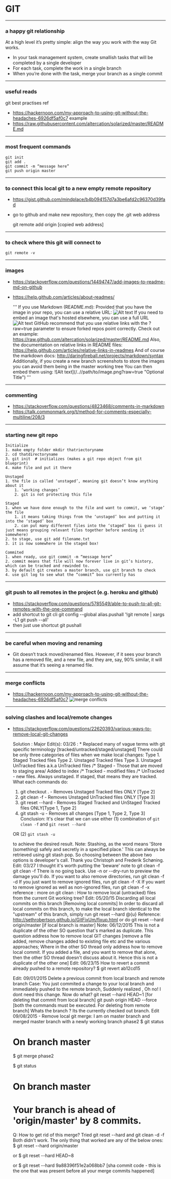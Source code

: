 # GIT
---

### **a happy git relationship**
At a high level it’s pretty simple: align the way you work with the way Git works.
- In your task management system, create smallish tasks that will be completed by a single developer
- For each task, complete the work in a single branch
- When you’re done with the task, merge your branch as a single commit
---

### **useful reads**
git best practises ref
- https://hackernoon.com/my-approach-to-using-git-without-the-headaches-6926df5af0c7
example
- https://raw.githubusercontent.com/altercation/solarized/master/README.md
---

### **most frequent commands**
	git init
	git add .
	git commit -m “message here”
	git push origin master
---

### **to connect this local git to a new empty remote repository**
- https://gist.github.com/mindplace/b4b094157d7a3be6afd2c96370d39fad
- go to github and make new repository, then copy the .git web address
	
	git remote add origin [copied web address]
---

### **to check where this git will connect to**
	git remote -v
---

### **images**
- https://stackoverflow.com/questions/14494747/add-images-to-readme-md-on-github
- https://help.github.com/articles/about-readmes/

	'''
	If you use Markdown (README.md):
	Provided that you have the image in your repo, you can use a relative URL:
	![Alt text](/relative/path/to/img.jpg?raw=true "Optional Title")
	If you need to embed an image that's hosted elsewhere, you can use a full URL
	![Alt text](http://full/path/to/img.jpg "Optional title")
	GitHub recommend that you use relative links with the ?raw=true parameter to ensure forked repos point correctly.
	Check out an example: https://raw.github.com/altercation/solarized/master/README.md
	Also, the documentation on relative links in README files: https://help.github.com/articles/relative-links-in-readmes
	And of course the markdown docs: http://daringfireball.net/projects/markdown/syntax
	Additionally, if you create a new branch screenshots to store the images you can avoid them being in the master working tree
	You can then embed them using:
	![Alt text](/../<branch name>/path/to/image.png?raw=true "Optional Title")
	'''
---

### **commenting**
- https://stackoverflow.com/questions/4823468/comments-in-markdown
- https://talk.commonmark.org/t/method-for-comments-especially-multiline/208/3
---

### **starting new git repo**

	Initialize
	1. make empty folder mkdir thatriectoryname 
	2. cd thatdirectoryname
	3. git init  # initializes (makes a git repo object from git blueprint)
	4. make file and put it there

	Unstaged
	1. the file is called ‘unstaged’, meaning git doesn’t know anything about it
	    1. ‘working changes’
	    2. git is not protecting this file
	
	Staged
	1. when we have done enough to the file and want to commit, we ‘stage’ the file
	    1. it means taking things from the ‘unstaged’ box and putting it into the ‘staged’ box
	    2. can put many different files into the ‘staged’ box (i guess it just means grouping relevant files together before sending it somewhere)
	2. to stage, use git add filename.txt
	3. it is now somewhere in the staged box!
	
	Commited
	1. when ready, use git commit -m “message here”
	2. commit means that file will now forever live in git’s history, which can be tracked and rewinded to.
	3. by default git creates a master branch, use git branch to check
	4. use git log to see what the “commit” box currently has
---

### **git push to all remotes in the project (e.g. heroku and github)**
- https://stackoverflow.com/questions/5785549/able-to-push-to-all-git-remotes-with-the-one-command
- add shortcut to git cli
	git config --global alias.pushall '!git remote | xargs -L1 git push --all'
- then just use shortcut
	git pushall
---

### **be careful when moving and renaming**
- Git doesn’t track moved/renamed files. However, if it sees your branch has a removed file, and a new file, and they are, say, 90% similar, it will assume that it’s seeing a renamed file.
---

### **merge conflicts**
- https://hackernoon.com/my-approach-to-using-git-without-the-headaches-6926df5af0c7
![merge conflicts](/images/merge-conflicts.png)
---

### **solving clashes and local/remote changes**
- https://stackoverflow.com/questions/22620393/various-ways-to-remove-local-git-changes
	
	Solution : Major Edit(s): 03/26 : * Replaced many of vague terms with git specific terminology [tracked/untracked/staged/unstaged]
	There could be only three categories of files when we make local changes:
	Type 1. Staged Tracked files
	Type 2. Unstaged Tracked files
	Type 3. Unstaged UnTracked files a.k.a UnTracked files
	/* Staged - Those that are moved to staging area/ Added to index
	/* Tracked - modified files
	/* UnTracked - new files. Always unstaged. If staged, that means they are tracked.
	What each commands do:
	1. git checkout . - Removes Unstaged Tracked files ONLY [Type 2]
	2. git clean -f - Removes Unstaged UnTracked files ONLY [Type 3]
	3. git reset --hard - Removes Staged Tracked and UnStaged Tracked files ONLY[Type 1, Type 2]
	4. git stash -u - Removes all changes [Type 1, Type 2, Type 3]
	Conclusion:
	It's clear that we can use either
	(1) combination of `git clean -f` and `git reset --hard` 

	OR
	(2) `git stash -u`

	to achieve the desired result.
	Note: Stashing, as the word means 'Store (something) safely and secretly in a specified place.' This can always be retrieved using git stash pop. So choosing between the above two options is developer's call.
	Thank you Christoph and Frederik Schøning.
	Edit: 03/27
	I thought it's worth putting the 'beware' note to git clean -f
	git clean -f
	There is no going back. Use -n or --dry-run to preview the damage you'll do.
	If you want to also remove directories, run git clean -f -d
	If you just want to remove ignored files, run git clean -f -X
	If you want to remove ignored as well as non-ignored files, run git clean -f -x
	reference : more on git clean : How to remove local (untracked) files from the current Git working tree?
	Edit: 05/20/15
	Discarding all local commits on this branch [Removing local commits]
	In order to discard all local commits on this branch, to make the local branch identical to the "upstream" of this branch, simply run git reset --hard @{u}
	Reference: http://sethrobertson.github.io/GitFixUm/fixup.html
	or do git reset --hard origin/master [if local branch is master]
	Note: 06/12/2015 This is not a duplicate of the other SO question that's marked as duplicate. This question address how to remove local GIT changes [remove a file added, remove changes added to existing file etc and the various approaches; Where in the other SO thread only address how to remove local commit. If you added a file, and you want to remove that alone, then the other SO thread doesn't discuss about it. Hence this is not a duplicate of the other one]
	Edit: 06/23/15
	How to revert a commit already pushed to a remote repository?
	$ git revert ab12cd15

	Edit: 09/01/2015
	Delete a previous commit from local branch and remote branch
	Case: You just commited a change to your local branch and immediately pushed to the remote branch, Suddenly realized , Oh no! I dont need this change. Now do what?
	git reset --hard HEAD~1 [for deleting that commit from local branch]
	git push origin HEAD --force [both the commands must be executed. For deleting from remote branch]
	Whats the branch ? Its the currently checked out branch.
	Edit 09/08/2015 - Remove local git merge:
	I am on master branch and merged master branch with a newly working branch phase2
	$ git status
	# On branch master

	$ git merge phase2

	$ git status
	# On branch master
	# Your branch is ahead of 'origin/master' by 8 commits.

	Q: How to get rid of this merge? Tried git reset --hard and git clean -d -f Both didn't work.
	The only thing that worked are any of the below ones:
	$ git reset --hard origin/master

	or
	$ git reset --hard HEAD~8

	or
	$ git reset --hard 9a88396f51e2a068bb7 [sha commit code - this is the one that was present before all your merge commits happened]